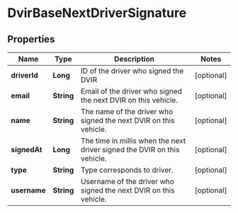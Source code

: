 
# DvirBaseNextDriverSignature

## Properties
Name | Type | Description | Notes
------------ | ------------- | ------------- | -------------
**driverId** | **Long** | ID of the driver who signed the DVIR |  [optional]
**email** | **String** | Email of the  driver who signed the next DVIR on this vehicle. |  [optional]
**name** | **String** | The name of the driver who signed the next DVIR on this vehicle. |  [optional]
**signedAt** | **Long** | The time in millis when the next driver signed the DVIR on this vehicle. |  [optional]
**type** | **String** | Type corresponds to driver. |  [optional]
**username** | **String** | Username of the  driver who signed the next DVIR on this vehicle. |  [optional]



